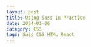 ```yaml
---
layout: post
title: Using Sass in Practice
date: 2024-03-06
category: CSS
tags: Sass CSS HTML React
---
```

